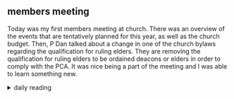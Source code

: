 ## members meeting

Today was my first members meeting at church. There was an overview of the events that are tentatively planned for this year, as well as the church budget. Then, P Dan talked about a change in one of the church bylaws regarding the qualification for ruling elders. They are removing the qualification for ruling elders to be ordained deacons or elders in order to comply with the PCA. It was nice being a part of the meeting and I was able to learn something new.

<details markdown="1">
<summary>daily reading</summary>

| {{ page.date | date: "%B %-d, %Y" }} |
| :-------------: |
| [Judg. 3; Acts 7; Jer. 16; Mark 2]({% link _Bible/Bible-year-1.md %}) |
| [BC 30-31; HC 103-107; CD V: Art. 7-9]({% link _three_forms/three-forms-month-1.md %}) |
| [The Chalcedonian Definition](https://thewestminsterstandard.org/the-chalcedonian-creed/) |

</details>